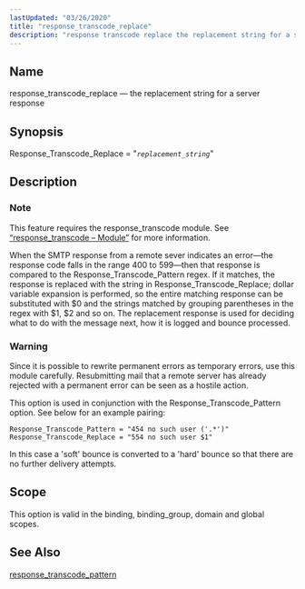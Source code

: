```yaml
---
lastUpdated: "03/26/2020"
title: "response_transcode_replace"
description: "response transcode replace the replacement string for a server response Response Transcode Replace replacement string This feature requires the response transcode module See Section 14 58 response transcode Module for more information When the SMTP response from a remote sever indicates an error the response code falls in the range..."
---
```


<a name="conf.ref.response_transcode_replace"></a> 
## Name

response_transcode_replace — the replacement string for a server response

## Synopsis

Response_Transcode_Replace = "*`replacement_string`*"

<a name="idp11224640"></a> 
## Description

### Note

This feature requires the response_transcode module. See [“response_transcode – Module”](/momentum/3/3-reference/3-reference-modules-response-transcode) for more information.

When the SMTP response from a remote sever indicates an error—the response code falls in the range 400 to 599—then that response is compared to the Response_Transcode_Pattern regex. If it matches, the response is replaced with the string in Response_Transcode_Replace; dollar variable expansion is performed, so the entire matching response can be substituted with $0 and the strings matched by grouping parentheses in the regex with $1, $2 and so on. The replacement response is used for deciding what to do with the message next, how it is logged and bounce processed.

### Warning

Since it is possible to rewrite permanent errors as temporary errors, use this module carefully. Resubmitting mail that a remote server has already rejected with a permanent error can be seen as a hostile action.

This option is used in conjunction with the Response_Transcode_Pattern option. See below for an example pairing:

```
Response_Transcode_Pattern = "454 no such user ('.*')"
Response_Transcode_Replace = "554 no such user $1"
```

In this case a 'soft' bounce is converted to a 'hard' bounce so that there are no further delivery attempts.

<a name="idp11230992"></a> 
## Scope

This option is valid in the binding, binding_group, domain and global scopes.

<a name="idp11232672"></a> 
## See Also

[response_transcode_pattern](/momentum/3/3-reference/3-reference-conf-ref-response-transcode-pattern)